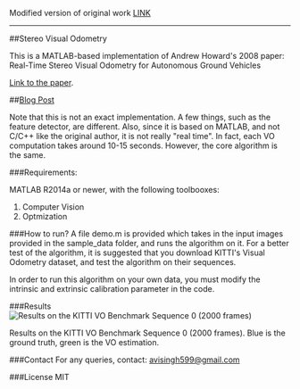 Modified version of original work [LINK](https://github.com/avisingh599/vo-howard08)

--------------------------------------------------------------
##Stereo Visual Odometry

This is a MATLAB-based implementation of Andrew Howard's 2008 paper:
Real-Time Stereo Visual Odometry for Autonomous Ground Vehicles

[Link to the paper](https://www-robotics.jpl.nasa.gov/publications/Andrew_Howard/howard_iros08_visodom.pdf).

##[Blog Post](http://avisingh599.github.io/vision/visual-odometry-full/)

Note that this is not an exact implementation. A few things, such as the feature detector,
are different. Also, since it is based on MATLAB, and not C/C++ like the original author,
it is not really "real time". In fact, each VO computation takes around 10-15 seconds.
However, the core algorithm is the same.

###Requirements:

MATLAB R2014a or newer, with the following toolbooxes:

1.  Computer Vision
2.  Optmization

###How to run?
A file demo.m is provided which takes in the input images provided in the sample_data folder,
and runs the algorithm on it.
For a better test of the algorithm, it is suggested that you download KITTI's Visual Odometry
dataset, and test the algorithm on their sequences.

In order to run this algorithm on your own data, you must modify the intrinsic and extrinsic
calibration parameter in the code.

###Results
![Results on the KITTI VO Benchmark Sequence 0 (2000 frames)](https://github.com/avisingh599/vo-howard08/blob/master/results/2000_frames.bmp)

Results on the KITTI VO Benchmark Sequence 0 (2000 frames). Blue is the ground truth, green is the VO estimation.

###Contact
For any queries, contact: avisingh599@gmail.com

###License
MIT
